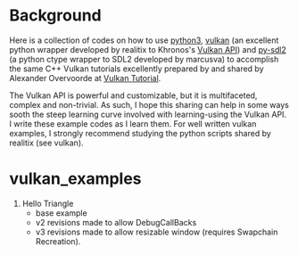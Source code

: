 # Background
Here is a collection of codes on how to use [python3](https://docs.python.org/3/),  [vulkan](https://github.com/realitix/vulkan) (an excellent python wrapper developed by realitix to Khronos's [Vulkan API](https://www.khronos.org/registry/vulkan/))  and [py-sdl2](https://github.com/marcusva/py-sdl2) (a python ctype wrapper to SDL2 developed by marcusva) to accomplish the same C++ Vulkan tutorials excellently prepared by and shared by Alexander Overvoorde at [Vulkan Tutorial](https://vulkan-tutorial.com/Introduction).

The Vulkan API is powerful and customizable, but it is multifaceted, complex and non-trivial. As such, I hope this sharing can help in some ways sooth the steep learning curve involved with learning-using the Vulkan API. I write these example codes as I learn them. For well written vulkan examples, I strongly recommend studying the python scripts shared by realitix (see vulkan).

# vulkan_examples
1. Hello Triangle
   - base example
   - v2 revisions made to allow DebugCallBacks
   - v3 revisions made to allow resizable window (requires Swapchain Recreation). 
